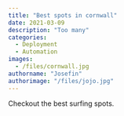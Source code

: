 ```yaml
---
title: "Best spots in cornwall"
date: 2021-03-09
description: "Too many"
categories:
  - Deployment
  - Automation
images:
  - /files/cornwall.jpg
authorname: "Josefin"
authorimage: "/files/jojo.jpg"
---
```


Checkout the best surfing spots.

<!--more-->
